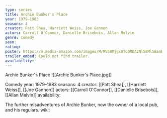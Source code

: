 ```yaml
---
type: series
title: Archie Bunker's Place
year: 1979–1983
seasons: 4
creator: Patt Shea, Harriett Weiss, Joe Gannon
actors: Carroll O'Connor, Danielle Brisebois, Allan Melvin
genre: Comedy
seen:
rating: 
poster: https://m.media-amazon.com/images/M/MV5BMjgxOTc0MDA2Nl5BMl5BanBnXkFtZTcwNjg5NTEzMQ@@._V1_SX300.jpg
trailer_embed: Could not find trailer.
availability:
---
```

Archie Bunker's Place
![[Archie Bunker's Place.jpg]]

Comedy
year: 1979–1983
seasons: 4
creator: [[Patt Shea]], [[Harriett Weiss]], [[Joe Gannon]]
actors: [[Carroll O'Connor]], [[Danielle Brisebois]], [[Allan Melvin]]
availability:

The further misadventures of Archie Bunker, now the owner of a local pub, and his regulars.
wiki: 


